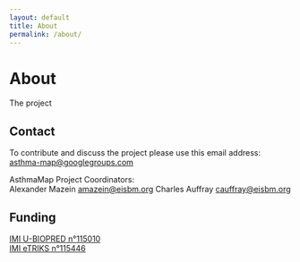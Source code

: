 ```yaml
---
layout: default
title: About
permalink: /about/
---
```


# About

The project 

## Contact

To contribute and discuss the project please use this email address: [asthma-map@googlegroups.com](mailto:asthma-map@googlegroups.com)  

AsthmaMap Project Coordinators:  
Alexander Mazein [amazein@eisbm.org](mailto:amazein@eisbm.org)
Charles Auffray [cauffray@eisbm.org](mailto:cauffray@eisbm.org)

## Funding

[IMI U-BIOPRED n°115010](https://www.imi.europa.eu/content/u-biopred)  
[IMI eTRIKS n°115446](https://www.imi.europa.eu/content/etriks)  


